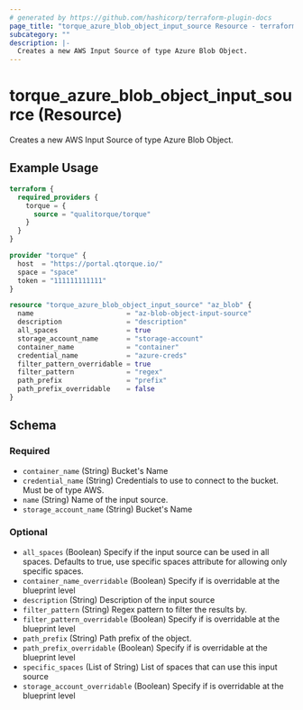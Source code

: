 ```yaml
---
# generated by https://github.com/hashicorp/terraform-plugin-docs
page_title: "torque_azure_blob_object_input_source Resource - terraform-provider-torque"
subcategory: ""
description: |-
  Creates a new AWS Input Source of type Azure Blob Object.
---
```


# torque_azure_blob_object_input_source (Resource)

Creates a new AWS Input Source of type Azure Blob Object.

## Example Usage

```terraform
terraform {
  required_providers {
    torque = {
      source = "qualitorque/torque"
    }
  }
}

provider "torque" {
  host  = "https://portal.qtorque.io/"
  space = "space"
  token = "111111111111"
}

resource "torque_azure_blob_object_input_source" "az_blob" {
  name                       = "az-blob-object-input-source"
  description                = "description"
  all_spaces                 = true
  storage_account_name       = "storage-account"
  container_name             = "container"
  credential_name            = "azure-creds"
  filter_pattern_overridable = true
  filter_pattern             = "regex"
  path_prefix                = "prefix"
  path_prefix_overridable    = false
}
```

<!-- schema generated by tfplugindocs -->
## Schema

### Required

- `container_name` (String) Bucket's Name
- `credential_name` (String) Credentials to use to connect to the bucket. Must be of type AWS.
- `name` (String) Name of the input source.
- `storage_account_name` (String) Bucket's Name

### Optional

- `all_spaces` (Boolean) Specify if the input source can be used in all spaces. Defaults to true, use specific spaces attribute for allowing only specific spaces.
- `container_name_overridable` (Boolean) Specify if is overridable at the blueprint level
- `description` (String) Description of the input source
- `filter_pattern` (String) Regex pattern to filter the results by.
- `filter_pattern_overridable` (Boolean) Specify if is overridable at the blueprint level
- `path_prefix` (String) Path prefix of the object.
- `path_prefix_overridable` (Boolean) Specify if is overridable at the blueprint level
- `specific_spaces` (List of String) List of spaces that can use this input source
- `storage_account_overridable` (Boolean) Specify if is overridable at the blueprint level
